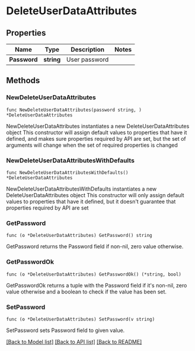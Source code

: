 # DeleteUserDataAttributes

## Properties

Name | Type | Description | Notes
------------ | ------------- | ------------- | -------------
**Password** | **string** | User password | 

## Methods

### NewDeleteUserDataAttributes

`func NewDeleteUserDataAttributes(password string, ) *DeleteUserDataAttributes`

NewDeleteUserDataAttributes instantiates a new DeleteUserDataAttributes object
This constructor will assign default values to properties that have it defined,
and makes sure properties required by API are set, but the set of arguments
will change when the set of required properties is changed

### NewDeleteUserDataAttributesWithDefaults

`func NewDeleteUserDataAttributesWithDefaults() *DeleteUserDataAttributes`

NewDeleteUserDataAttributesWithDefaults instantiates a new DeleteUserDataAttributes object
This constructor will only assign default values to properties that have it defined,
but it doesn't guarantee that properties required by API are set

### GetPassword

`func (o *DeleteUserDataAttributes) GetPassword() string`

GetPassword returns the Password field if non-nil, zero value otherwise.

### GetPasswordOk

`func (o *DeleteUserDataAttributes) GetPasswordOk() (*string, bool)`

GetPasswordOk returns a tuple with the Password field if it's non-nil, zero value otherwise
and a boolean to check if the value has been set.

### SetPassword

`func (o *DeleteUserDataAttributes) SetPassword(v string)`

SetPassword sets Password field to given value.



[[Back to Model list]](../README.md#documentation-for-models) [[Back to API list]](../README.md#documentation-for-api-endpoints) [[Back to README]](../README.md)



